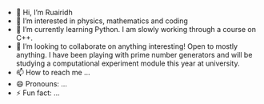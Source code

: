 - 👋 Hi, I’m Ruairidh
- 👀 I’m interested in physics, mathematics and coding
- 🌱 I’m currently learning Python. I am slowly working through a course on C++.
- 💞️ I’m looking to collaborate on anything interesting! Open to mostly anything. I have been playing with prime number generators and will be studying a computational experiment module this year at university.
- 📫 How to reach me ...
- 😄 Pronouns: ...
- ⚡ Fun fact: ...

<!---
RuairidhP/RuairidhP is a ✨ special ✨ repository because its `README.md` (this file) appears on your GitHub profile.
You can click the Preview link to take a look at your changes.
--->
